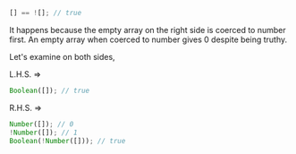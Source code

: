 ```javascript
[] == ![]; // true
```

It happens because the empty array on the right side is coerced to number first. An empty array when coerced to number gives 0 despite being truthy.

Let's examine on both sides,

L.H.S. =>

```javascript
Boolean([]); // true
```

R.H.S. =>

```javascript
Number([]); // 0
!Number([]); // 1
Boolean(!Number([])); // true
```
